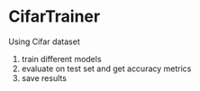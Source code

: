 # CifarTrainer

Using Cifar dataset

1. train different models
2. evaluate on test set and get accuracy metrics
3. save results
